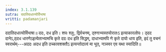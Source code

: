 ```yaml
---
index: 3.1.139
sutra: ददातिदधात्योर्विभाषा
vritti: padamanjari
---
```


 ददातिदधात्योर्विभाषा॥ ददः, दध इति। शपः श्लुः, द्विर्वचनम्, ठ्श्नाभ्यस्तयोरातःऽ इत्याकारलोपः। ठ्दद दानेऽ,ठ्दध धारणेऽइत्येताभ्यामचि कृते ददः दध इति सिद्धम्, दाधाभ्यामपि णे कृते दायो धाय इति, इदं तु वचनं स्वरार्थम्---अददः अदध इति ठच्कावशक्तौऽ इत्यन्तोदात्वं मा भूत्, नञ्स्वर एव यथा स्यादिति॥